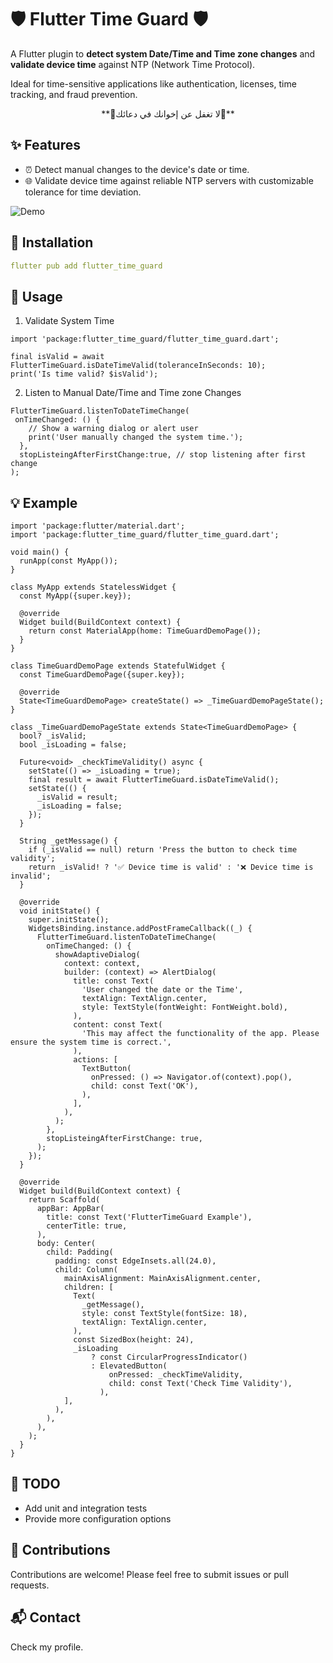 # 🛡 Flutter Time Guard 🛡

A Flutter plugin to **detect system Date/Time and Time zone changes** and **validate device time** against NTP (Network Time Protocol).

Ideal for time-sensitive applications like authentication, licenses, time tracking, and fraud prevention.

<center> **🔻لا تغفل عن إخوانك في دعائك🔻**</center>

## ✨ Features

- ⏰ Detect manual changes to the device's date or time.
- 🌐 Validate device time against reliable NTP servers
  with customizable tolerance for time deviation.

![Demo](https://raw.githubusercontent.com/M-Yahia2011/flutter_time_guard/main/example/assets/demo.gif)


## 🔧 Installation

```yaml
flutter pub add flutter_time_guard
```

## 🚀 Usage
1. Validate System Time
```
import 'package:flutter_time_guard/flutter_time_guard.dart';

final isValid = await FlutterTimeGuard.isDateTimeValid(toleranceInSeconds: 10); 
print('Is time valid? $isValid');
```

2. Listen to Manual Date/Time and Time zone Changes
```
FlutterTimeGuard.listenToDateTimeChange(
 onTimeChanged: () {
    // Show a warning dialog or alert user
    print('User manually changed the system time.');
  },
  stopListeingAfterFirstChange:true, // stop listening after first change
);
```
## 💡 Example
```
import 'package:flutter/material.dart';
import 'package:flutter_time_guard/flutter_time_guard.dart';

void main() {
  runApp(const MyApp());
}

class MyApp extends StatelessWidget {
  const MyApp({super.key});

  @override
  Widget build(BuildContext context) {
    return const MaterialApp(home: TimeGuardDemoPage());
  }
}

class TimeGuardDemoPage extends StatefulWidget {
  const TimeGuardDemoPage({super.key});

  @override
  State<TimeGuardDemoPage> createState() => _TimeGuardDemoPageState();
}

class _TimeGuardDemoPageState extends State<TimeGuardDemoPage> {
  bool? _isValid;
  bool _isLoading = false;

  Future<void> _checkTimeValidity() async {
    setState(() => _isLoading = true);
    final result = await FlutterTimeGuard.isDateTimeValid(); 
    setState(() {
      _isValid = result;
      _isLoading = false;
    });
  }

  String _getMessage() {
    if (_isValid == null) return 'Press the button to check time validity';
    return _isValid! ? '✅ Device time is valid' : '❌ Device time is invalid';
  }

  @override
  void initState() {
    super.initState();
    WidgetsBinding.instance.addPostFrameCallback((_) {
      FlutterTimeGuard.listenToDateTimeChange(
        onTimeChanged: () {
          showAdaptiveDialog(
            context: context,
            builder: (context) => AlertDialog(
              title: const Text(
                'User changed the date or the Time',
                textAlign: TextAlign.center,
                style: TextStyle(fontWeight: FontWeight.bold),
              ),
              content: const Text(
                'This may affect the functionality of the app. Please ensure the system time is correct.',
              ),
              actions: [
                TextButton(
                  onPressed: () => Navigator.of(context).pop(),
                  child: const Text('OK'),
                ),
              ],
            ),
          );
        },
        stopListeingAfterFirstChange: true,
      );
    });
  }

  @override
  Widget build(BuildContext context) {
    return Scaffold(
      appBar: AppBar(
        title: const Text('FlutterTimeGuard Example'),
        centerTitle: true,
      ),
      body: Center(
        child: Padding(
          padding: const EdgeInsets.all(24.0),
          child: Column(
            mainAxisAlignment: MainAxisAlignment.center,
            children: [
              Text(
                _getMessage(),
                style: const TextStyle(fontSize: 18),
                textAlign: TextAlign.center,
              ),
              const SizedBox(height: 24),
              _isLoading
                  ? const CircularProgressIndicator()
                  : ElevatedButton(
                      onPressed: _checkTimeValidity,
                      child: const Text('Check Time Validity'),
                    ),
            ],
          ),
        ),
      ),
    );
  }
}
```

## 🧪 TODO
 - Add unit and integration tests
 - Provide more configuration options



## 🙌 Contributions
Contributions are welcome! Please feel free to submit issues or pull requests.

## 📬 Contact
Check my profile.

